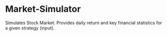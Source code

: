 # Market-Simulator
Simulates Stock Market. Provides daily return and key financial statistics for a given strategy (input).
